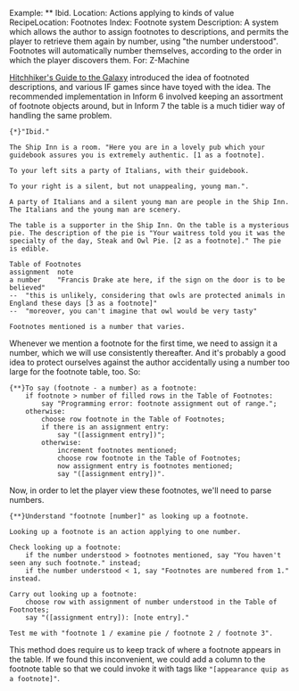 Example: ** Ibid.
Location: Actions applying to kinds of value
RecipeLocation: Footnotes
Index: Footnote system
Description: A system which allows the author to assign footnotes to descriptions, and permits the player to retrieve them again by number, using "the number understood". Footnotes will automatically number themselves, according to the order in which the player discovers them.
For: Z-Machine

  
[Hitchhiker's Guide to the Galaxy](https://ifdb.org/viewgame?id=ouv80gvsl32xlion) introduced the idea of footnoted descriptions, and various IF games since have toyed with the idea. The recommended implementation in Inform 6 involved keeping an assortment of footnote objects around, but in Inform 7 the table is a much tidier way of handling the same problem.

  

``` inform7
{*}"Ibid."

The Ship Inn is a room. "Here you are in a lovely pub which your guidebook assures you is extremely authentic. [1 as a footnote].

To your left sits a party of Italians, with their guidebook.

To your right is a silent, but not unappealing, young man.".

A party of Italians and a silent young man are people in the Ship Inn. The Italians and the young man are scenery.

The table is a supporter in the Ship Inn. On the table is a mysterious pie. The description of the pie is "Your waitress told you it was the specialty of the day, Steak and Owl Pie. [2 as a footnote]." The pie is edible.

Table of Footnotes
assignment	note
a number	"Francis Drake ate here, if the sign on the door is to be believed"
--	"this is unlikely, considering that owls are protected animals in England these days [3 as a footnote]"
--	"moreover, you can't imagine that owl would be very tasty"

Footnotes mentioned is a number that varies.
```

  
Whenever we mention a footnote for the first time, we need to assign it a number, which we will use consistently thereafter. And it's probably a good idea to protect ourselves against the author accidentally using a number too large for the footnote table, too. So:

  

``` inform7
{**}To say (footnote - a number) as a footnote:
	if footnote > number of filled rows in the Table of Footnotes:
		say "Programming error: footnote assignment out of range.";
	otherwise:
		choose row footnote in the Table of Footnotes;
		if there is an assignment entry:
			say "([assignment entry])";
		otherwise:
			increment footnotes mentioned;
			choose row footnote in the Table of Footnotes;
			now assignment entry is footnotes mentioned;
			say "([assignment entry])".
```

  
Now, in order to let the player view these footnotes, we'll need to parse numbers.

  

``` inform7
{**}Understand "footnote [number]" as looking up a footnote.

Looking up a footnote is an action applying to one number.

Check looking up a footnote:
	if the number understood > footnotes mentioned, say "You haven't seen any such footnote." instead;
	if the number understood < 1, say "Footnotes are numbered from 1." instead.

Carry out looking up a footnote:
	choose row with assignment of number understood in the Table of Footnotes;
	say "([assignment entry]): [note entry]."

Test me with "footnote 1 / examine pie / footnote 2 / footnote 3".
```

  
This method does require us to keep track of where a footnote appears in the table. If we found this inconvenient, we could add a column to the footnote table so that we could invoke it with tags like `"[appearance quip as a footnote]"`.

